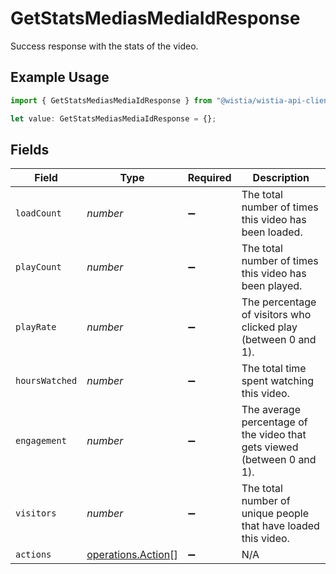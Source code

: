 # GetStatsMediasMediaIdResponse

Success response with the stats of the video.

## Example Usage

```typescript
import { GetStatsMediasMediaIdResponse } from "@wistia/wistia-api-client/models/operations";

let value: GetStatsMediasMediaIdResponse = {};
```

## Fields

| Field                                                                   | Type                                                                    | Required                                                                | Description                                                             |
| ----------------------------------------------------------------------- | ----------------------------------------------------------------------- | ----------------------------------------------------------------------- | ----------------------------------------------------------------------- |
| `loadCount`                                                             | *number*                                                                | :heavy_minus_sign:                                                      | The total number of times this video has been loaded.                   |
| `playCount`                                                             | *number*                                                                | :heavy_minus_sign:                                                      | The total number of times this video has been played.                   |
| `playRate`                                                              | *number*                                                                | :heavy_minus_sign:                                                      | The percentage of visitors who clicked play (between 0 and 1).          |
| `hoursWatched`                                                          | *number*                                                                | :heavy_minus_sign:                                                      | The total time spent watching this video.                               |
| `engagement`                                                            | *number*                                                                | :heavy_minus_sign:                                                      | The average percentage of the video that gets viewed (between 0 and 1). |
| `visitors`                                                              | *number*                                                                | :heavy_minus_sign:                                                      | The total number of unique people that have loaded this video.          |
| `actions`                                                               | [operations.Action](../../models/operations/action.md)[]                | :heavy_minus_sign:                                                      | N/A                                                                     |